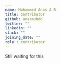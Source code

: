 ```yaml
---
name: Mohammed Anas A R
title: Contributor
github: anazmuhdd
twitter: ""
linkedin: ""
slack: ""
joining_date: ""
role : contributor
---
```


Still waiting for this
